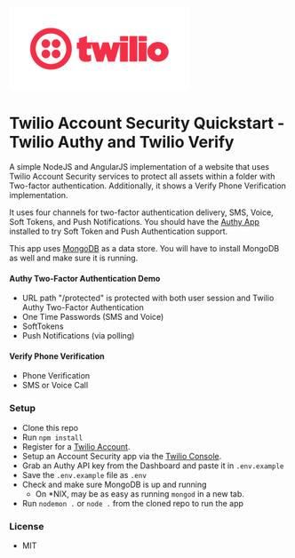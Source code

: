 ![Twilio Logo](./twilio_logo_red.png)
# Twilio Account Security Quickstart - Twilio Authy and Twilio Verify

A simple NodeJS and AngularJS implementation of a website that uses Twilio Account Security services to protect all assets within a folder with Two-factor authentication. Additionally, it shows a Verify Phone Verification implementation.

It uses four channels for two-factor authentication delivery, SMS, Voice, Soft Tokens, and Push Notifications. You should have the [Authy App](https://authy.com/download/) installed to try Soft Token and Push Authentication support.

This app uses [MongoDB](https://www.mongodb.com/) as a data store. You will have to install MongoDB as well and make sure it is running.

#### Authy Two-Factor Authentication Demo
- URL path "/protected" is protected with both user session and Twilio Authy Two-Factor Authentication
- One Time Passwords (SMS and Voice)
- SoftTokens
- Push Notifications (via polling)

#### Verify Phone Verification
- Phone Verification
- SMS or Voice Call

### Setup
- Clone this repo
- Run `npm install`
- Register for a [Twilio Account](https://www.twilio.com/).
- Setup an Account Security app via the [Twilio Console](https://twilio.com/console).
- Grab an Authy API key from the Dashboard and paste it in `.env.example`
- Save the `.env.example` file as `.env`
- Check and make sure MongoDB is up and running
    - On *NIX, may be as easy as running `mongod` in a new tab.
- Run `nodemon .` or `node .` from the cloned repo to run the app

### License
- MIT

